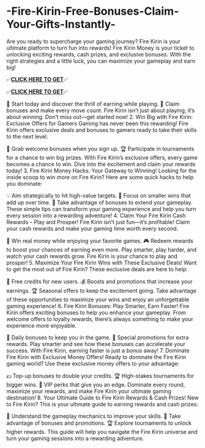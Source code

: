 # -Fire-Kirin-Free-Bonuses-Claim-Your-Gifts-Instantly-

Are you ready to supercharge your gaming journey? Fire Kirin is your ultimate platform to turn fun into rewards! Fire Kirin Money is your ticket to unlocking exciting rewards, cash prizes, and exclusive bonuses. With the right strategies and a little luck, you can maximize your gameplay and earn big!




✅**[CLICK HERE TO GET](https://usaofferpro.com/fire-fire-kirinmoney)**✅


✅**[CLICK HERE TO GET](https://usaofferzon.com/alloffergiftcard/)**✅




🎯 Start today and discover the thrill of earning while playing.
💎 Claim bonuses and make every move count.
Fire Kirin isn’t just about playing; it’s about winning. Don’t miss out—get started now!
2. Win Big with Fire Kirin: Exclusive Offers for Gamers
Gaming has never been this rewarding! Fire Kirin offers exclusive deals and bonuses to gamers ready to take their skills to the next level.

🎁 Grab welcome bonuses when you sign up.
🏆 Participate in tournaments for a chance to win big prizes.
With Fire Kirin’s exclusive offers, every game becomes a chance to win. Dive into the excitement and claim your rewards today!
3. Fire Kirin Money Hacks: Your Gateway to Winning!
Looking for the inside scoop to win more on Fire Kirin? Here are some quick hacks to help you dominate:

💡 Aim strategically to hit high-value targets.
🎯 Focus on smaller wins that add up over time.
💎 Take advantage of bonuses to extend your gameplay.
These simple tips can transform your gaming experience and help you turn every session into a rewarding adventure!
4. Claim Your Fire Kirin Cash Rewards – Play and Prosper!
Fire Kirin isn’t just fun—it’s profitable! Claim your cash rewards and make your gaming time worth every second.

🤑 Win real money while enjoying your favorite games.
🎮 Redeem rewards to boost your chances of earning even more.
Play smarter, play harder, and watch your cash rewards grow. Fire Kirin is your chance to play and prosper!
5. Maximize Your Fire Kirin Wins with These Exclusive Deals!
Want to get the most out of Fire Kirin? These exclusive deals are here to help:

🎁 Free credits for new users.
💰 Boosts and promotions that increase your earnings.
🏆 Seasonal offers to keep the excitement going.
Take advantage of these opportunities to maximize your wins and enjoy an unforgettable gaming experience!
6. Fire Kirin Bonuses: Play Smarter, Earn Faster!
Fire Kirin offers exciting bonuses to help you enhance your gameplay. From welcome offers to loyalty rewards, there’s always something to make your experience more enjoyable.

🎉 Daily bonuses to keep you in the game.
🚀 Special promotions for extra rewards.
Play smarter and see how these bonuses can accelerate your success. With Fire Kirin, earning faster is just a bonus away!
7. Dominate Fire Kirin with Exclusive Money Offers!
Ready to dominate the Fire Kirin gaming world? Use these exclusive money offers to your advantage:

💵 Top-up bonuses to double your credits.
🏆 High-stakes tournaments for bigger wins.
🎯 VIP perks that give you an edge.
Dominate every round, maximize your rewards, and make Fire Kirin your ultimate gaming destination!
8. Your Ultimate Guide to Fire Kirin Rewards & Cash Prizes!
New to Fire Kirin? This is your ultimate guide to earning rewards and cash prizes:

💎 Understand the gameplay mechanics to improve your skills.
🎁 Take advantage of bonuses and promotions.
🏆 Explore tournaments to unlock higher rewards.
This guide will help you navigate the Fire Kirin universe and turn your gaming sessions into a rewarding adventure.
